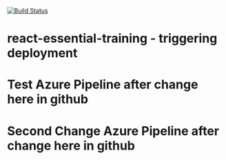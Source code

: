 

[![Build Status](https://rayoray.visualstudio.com/AzureDemo2020/_apis/build/status/rayme11.react-essential-training?branchName=master&jobName=Job)](https://rayoray.visualstudio.com/AzureDemo2020/_build/latest?definitionId=1&branchName=master)

# react-essential-training - triggering deployment

# Test Azure Pipeline after change here in github

# Second Change Azure Pipeline after change here in github
